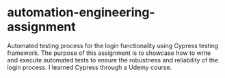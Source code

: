 # automation-engineering-assignment

Automated testing process for the login functionality using Cypress testing framework.
The purpose of this assignment is to showcase how to write and execute automated tests to ensure the robustness and reliability of the login process.
I learned Cypress through a Udemy course.
